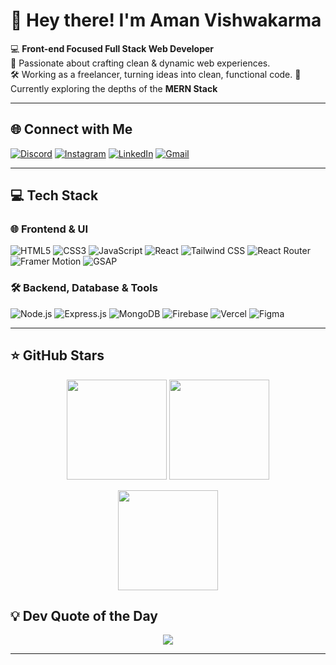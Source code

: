 # 👋 Hey there! I'm Aman Vishwakarma

💻 **Front-end Focused Full Stack Web Developer**  
🚀 Passionate about crafting clean & dynamic web experiences.  
🛠️ Working as a freelancer, turning ideas into clean, functional code.
🌱 Currently exploring the depths of the **MERN Stack**  
 

---

## 🌐 Connect with Me

[![Discord](https://img.shields.io/badge/Discord-5865F2?style=for-the-badge&logo=discord&logoColor=white)](https://discord.gg/aman2459)
[![Instagram](https://img.shields.io/badge/Instagram-E4405F?style=for-the-badge&logo=instagram&logoColor=white)](https://www.instagram.com/im_amanv)
[![LinkedIn](https://img.shields.io/badge/LinkedIn-0077B5?style=for-the-badge&logo=linkedin&logoColor=white)](https://www.linkedin.com/in/aman-vishwakarma-81a094356/)
[![Gmail](https://img.shields.io/badge/Email-D14836?style=for-the-badge&logo=gmail&logoColor=white)](mailto:getintouch.amanv@hotmail.com)

---

## 💻 Tech Stack

### 🌐 Frontend & UI
![HTML5](https://img.shields.io/badge/HTML5-E34F26?style=for-the-badge&logo=html5&logoColor=white)
![CSS3](https://img.shields.io/badge/CSS3-1572B6?style=for-the-badge&logo=css3&logoColor=white)
![JavaScript](https://img.shields.io/badge/JavaScript-F7DF1E?style=for-the-badge&logo=javascript&logoColor=black)
![React](https://img.shields.io/badge/React-20232a?style=for-the-badge&logo=react&logoColor=61DAFB)
![Tailwind CSS](https://img.shields.io/badge/TailwindCSS-38B2AC?style=for-the-badge&logo=tailwind-css&logoColor=white)
![React Router](https://img.shields.io/badge/React_Router-CA4245?style=for-the-badge&logo=react-router&logoColor=white)
![Framer Motion](https://img.shields.io/badge/Framer--Motion-E10098?style=for-the-badge&logo=framer&logoColor=white)
![GSAP](https://img.shields.io/badge/GSAP-88CE02?style=for-the-badge&logo=greensock&logoColor=white)

### 🛠️ Backend, Database & Tools
![Node.js](https://img.shields.io/badge/Node.js-339933?style=for-the-badge&logo=nodedotjs&logoColor=white)
![Express.js](https://img.shields.io/badge/Express.js-404D59?style=for-the-badge&logo=express&logoColor=white)
![MongoDB](https://img.shields.io/badge/MongoDB-4EA94B?style=for-the-badge&logo=mongodb&logoColor=white)
![Firebase](https://img.shields.io/badge/Firebase-FFCA28?style=for-the-badge&logo=firebase&logoColor=black)
![Vercel](https://img.shields.io/badge/Vercel-000?style=for-the-badge&logo=vercel&logoColor=white)
![Figma](https://img.shields.io/badge/Figma-F24E1E?style=for-the-badge&logo=figma&logoColor=white)

---

## ⭐ GitHub Stars



<p align="center">
  <img src="https://github-readme-stats.vercel.app/api?username=amanv-web&theme=tokyonight&hide_border=false&show_icons=true" height="160px"/>
  <img src="https://github-readme-streak-stats.herokuapp.com/?user=amanv-web&theme=tokyonight&hide_border=false" height="160px"/>
</p>

<p align="center">
  <img src="https://github-readme-stats.vercel.app/api/top-langs/?username=amanv-web&layout=compact&theme=tokyonight&hide_border=false" height="160px"/>
</p>


## 💡 Dev Quote of the Day

<p align="center">
  <img src="https://quotes-github-readme.vercel.app/api?type=horizontal&theme=radical" />
</p>

---

<!-- Designed with ☕ by Aman Vishwakarma  -->

